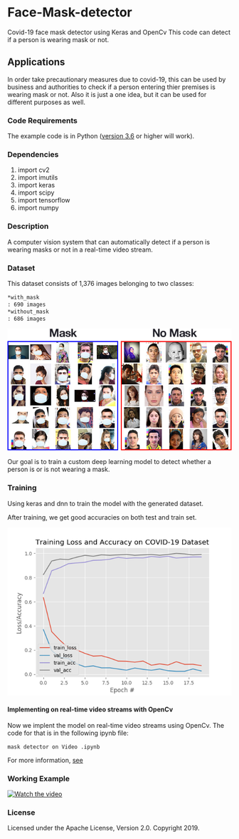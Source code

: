 # Face-Mask-detector
Covid-19 face mask detector using Keras and OpenCv
This code can detect if a person is wearing mask or not.


## Applications

In order take precautionary measures due to covid-19, this can be used by business and authorities to check if a person entering thier premises is wearing mask or not. Also it is just a one idea, but it can be used for different purposes as well.


### Code Requirements
The example code is in Python ([version 3.6](https://www.python.org/download/releases/3.6/) or higher will work). 

### Dependencies

1) import cv2
2) import imutils
3) import keras
4) import scipy
5) import tensorflow
6) import numpy


### Description

A computer vision system that can automatically detect if a person is wearing masks or not in a real-time video stream.

### Dataset

This dataset consists of 1,376 images belonging to two classes:

    *with_mask
    : 690 images
    *without_mask
    : 686 images
 
 ![Dataset](https://github.com/msalmankhaliq/Face-Mask-detector/blob/master/face_mask_detection_dataset.jpg)

 Our goal is to train a custom deep learning model to detect whether a person is or is not wearing a mask.

### Training

Using keras and dnn to train the model with the generated dataset.

After training, we get good accuracies on both test and train set.

<img src="https://github.com/msalmankhaliq/Face-Mask-detector/blob/master/plot.png">

#### Implementing on real-time video streams with OpenCv

Now we implent the model on real-time video streams using OpenCv. The code for that is in the following ipynb file:

```
mask detector on Video .ipynb
```

For more information, [see](https://www.pyimagesearch.com/2020/05/04/covid-19-face-mask-detector-with-opencv-keras-tensorflow-and-deep-learning/)

### Working Example


[![Watch the video](https://img.youtube.com/vi/t5Ekzprwh-c/hqdefault.jpg)](https://youtu.be/t5Ekzprwh-c)

### License 

 Licensed under the Apache License, Version 2.0. Copyright 2019.

